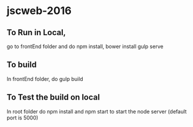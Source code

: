 # jscweb-2016

## To Run in Local,
go to frontEnd folder and do npm install, bower install
gulp serve

## To build
In frontEnd folder, do gulp build

## To Test the build on local
In root folder do npm install and npm start to start the node server (default port is 5000)
